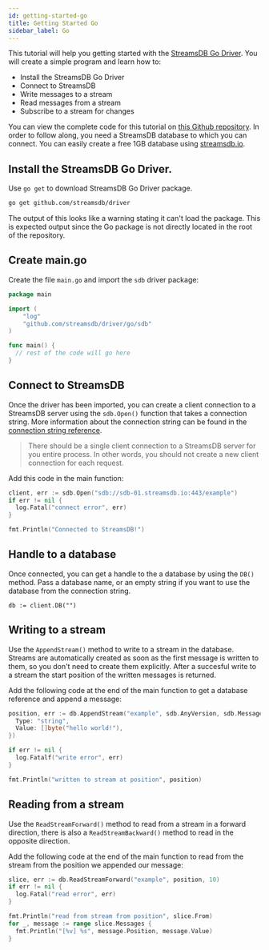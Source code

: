 ```yaml
---
id: getting-started-go
title: Getting Started Go
sidebar_label: Go
---
```


This tutorial will help you getting started with the [StreamsDB Go Driver](https://github.com/streamsdb/driver/tree/master/go). You will create a simple program and learn how to:

* Install the StreamsDB Go Driver
* Connect to StreamsDB
* Write messages to a stream
* Read messages from a stream
* Subscribe to a stream for changes

You can view the complete code for this tutorial on [this Github repository](https://github.com/streamsdb/driver/tree/master/go/example). In order to follow along, you need a StreamsDB database to which you can connect. You can easily create a free 1GB database using [streamsdb.io](https://streamsdb.io/register).

## Install the StreamsDB Go Driver.

Use `go get` to download StreamsDB Go Driver package.

``` BASH
go get github.com/streamsdb/driver
```

The output of this looks like a warning stating it can't load the package. This is expected output since the Go package is not directly located in the root of the repository.

## Create main.go

Create the file `main.go` and import the `sdb` driver package:

``` GO
package main

import (
    "log"
    "github.com/streamsdb/driver/go/sdb"
)

func main() {
  // rest of the code will go here
}
```

## Connect to StreamsDB

Once the driver has been imported, you can create a client connection to a StreamsDB server using the `sdb.Open()` function that takes a connection string. More information about the connection string can be found in the [connection string reference](/docs/connection-string).

> There should be a single client connection to a StreamsDB server for you entire process. In other words, you should not create a new client connection for each request.

Add this code in the main function:

``` go
client, err := sdb.Open("sdb://sdb-01.streamsdb.io:443/example")
if err != nil {
  log.Fatal("connect error", err)
}

fmt.Println("Connected to StreamsDB!")
```

## Handle to a database

Once connected, you can get a handle to the a database by using the `DB()` method. Pass a database name, or an empty string if you want to use the database from the connection string.

```
db := client.DB("")
```

## Writing to a stream

Use the `AppendStream()` method to write to a stream in the database. Streams are automatically created as soon as the first message is written to them, so you don't need to create them explicitly. After a succesful write to a stream the start position of the written messages is returned.

Add the following code at the end of the main function to get a database reference and append a message:

``` go
position, err := db.AppendStream("example", sdb.AnyVersion, sdb.MessageInput{
  Type: "string",
  Value: []byte("hello world!"),
})

if err != nil {
  log.Fatalf("write error", err)
}

fmt.Println("written to stream at position", position)
```

## Reading from a stream

Use the `ReadStreamForward()` method to read from a stream in a forward direction, there is also a `ReadStreamBackward()` method to read in the opposite direction.

Add the following code at the end of the main function to read from the stream from the position we appended our message:

``` go
slice, err := db.ReadStreamForward("example", position, 10)
if err != nil {
  log.Fatal("read error", err)
}

fmt.Println("read from stream from position", slice.From)
for _, message := range slice.Messages {
  fmt.Println("[%v] %s", message.Position, message.Value)
}
```

